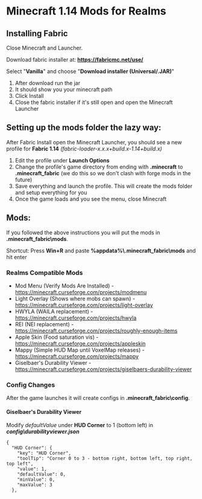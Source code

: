 # Minecraft 1.14 Mods for Realms

## Installing Fabric
Close Minecraft and Launcher.

Download fabric installer at: **https://fabricmc.net/use/**

Select "**Vanilla**" and choose "**Download installer (Universal/.JAR)**"

1. After download run the jar
2. It should show you your minecraft path
3. Click Install
4. Close the fabric installer if it's still open and open the Minecraft Launcher

## Setting up the mods folder the lazy way:
After Fabric Install open the Minecraft Launcher, you should see a new profile for **Fabric 1.14** *(fabric-loader-x.x.x+build.x-1.14+build.x)*
1. Edit the profile under **Launch Options**
2. Change the profile's game directory from ending with **.minecraft** to **.minecraft_fabric** (we do this so we don't clash with forge mods in the future)
3. Save everything and launch the profile. This will create the mods folder and setup everything for you
4. Once the game loads and you see the menu, close Minecraft

## Mods:
If you followed the above instructions you will put the mods in **.minecraft_fabric\mods**.

Shortcut: Press **Win+R** and paste **%appdata%\\.minecraft_fabric\\mods** and hit enter

### Realms Compatible Mods
* Mod Menu (Verify Mods Are Installed) - https://minecraft.curseforge.com/projects/modmenu
* Light Overlay (Shows where mobs can spawn) - https://minecraft.curseforge.com/projects/light-overlay
* HWYLA (WAILA replacement) - https://minecraft.curseforge.com/projects/hwyla
* REI (NEI replacement) - https://minecraft.curseforge.com/projects/roughly-enough-items
* Apple Skin (Food saturation vis) - https://minecraft.curseforge.com/projects/appleskin
* Mappy (Simple HUD Map until VoxelMap releases) - https://minecraft.curseforge.com/projects/mappy
* Giselbaer's Durability Viewer - https://minecraft.curseforge.com/projects/giselbaers-durability-viewer

### Config Changes
After the game launches it will create configs in **.minecraft_fabric\config**.

#### Giselbaer's Durability Viewer
Modify *defaultValue* under **HUD Corner** to 1 (bottom left) in ***config\durabilityviewer.json***
```
{
  "HUD Corner": {
    "key": "HUD Corner",
    "toolTip": "Corner 0 to 3 - bottom right, bottom left, top right, top left",
    "value": 1,
    "defaultValue": 0,
    "minValue": 0,
    "maxValue": 3
  },
```
